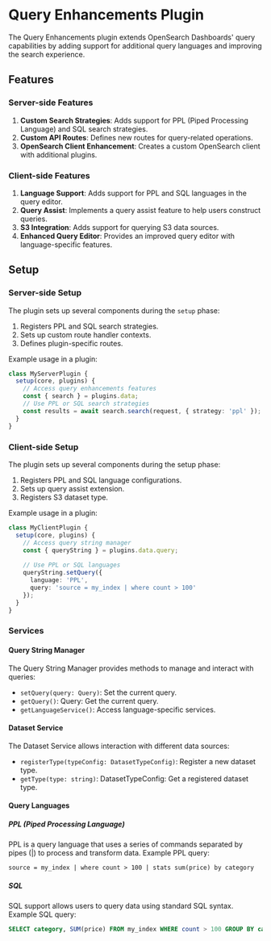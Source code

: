 # Query Enhancements Plugin

The Query Enhancements plugin extends OpenSearch Dashboards' query capabilities by adding support for additional query languages and improving the search experience.

## Features

### Server-side Features

1. **Custom Search Strategies**: Adds support for PPL (Piped Processing Language) and SQL search strategies.
2. **Custom API Routes**: Defines new routes for query-related operations.
3. **OpenSearch Client Enhancement**: Creates a custom OpenSearch client with additional plugins.

### Client-side Features

1. **Language Support**: Adds support for PPL and SQL languages in the query editor.
2. **Query Assist**: Implements a query assist feature to help users construct queries.
3. **S3 Integration**: Adds support for querying S3 data sources.
4. **Enhanced Query Editor**: Provides an improved query editor with language-specific features.

## Setup

### Server-side Setup

The plugin sets up several components during the `setup` phase:

1. Registers PPL and SQL search strategies.
2. Sets up custom route handler contexts.
3. Defines plugin-specific routes.

Example usage in a plugin:

```typescript
class MyServerPlugin {
  setup(core, plugins) {
    // Access query enhancements features
    const { search } = plugins.data;
    // Use PPL or SQL search strategies
    const results = await search.search(request, { strategy: 'ppl' });
  }
}
```

### Client-side Setup
The plugin sets up several components during the setup phase:

1. Registers PPL and SQL language configurations.
2. Sets up query assist extension.
3. Registers S3 dataset type.

Example usage in a plugin:
```typescript
class MyClientPlugin {
  setup(core, plugins) {
    // Access query string manager
    const { queryString } = plugins.data.query;
    
    // Use PPL or SQL languages
    queryString.setQuery({
      language: 'PPL',
      query: 'source = my_index | where count > 100'
    });
  }
}
```

### Services
#### Query String Manager
The Query String Manager provides methods to manage and interact with queries:

- `setQuery(query: Query)`: Set the current query.
- `getQuery()`: Query: Get the current query.
- `getLanguageService()`: Access language-specific services.

#### Dataset Service
The Dataset Service allows interaction with different data sources:

- `registerType(typeConfig: DatasetTypeConfig)`: Register a new dataset type.
- `getType(type: string)`: DatasetTypeConfig: Get a registered dataset type.

#### Query Languages
##### PPL (Piped Processing Language)
PPL is a query language that uses a series of commands separated by pipes (|) to process and transform data.
Example PPL query:
```
source = my_index | where count > 100 | stats sum(price) by category
```

##### SQL
SQL support allows users to query data using standard SQL syntax.
Example SQL query:
```sql
SELECT category, SUM(price) FROM my_index WHERE count > 100 GROUP BY category
```
